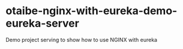 # otaibe-nginx-with-eureka-demo-eureka-server
Demo project serving to show how to use NGINX with eureka

